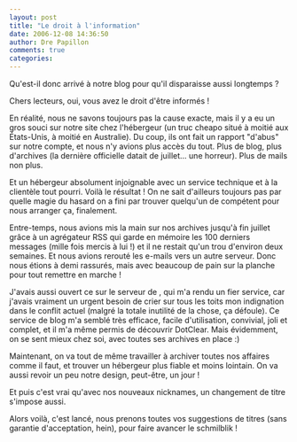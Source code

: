 ```yaml
---
layout: post
title: "Le droit à l'information"
date: 2006-12-08 14:36:50
author: Dre Papillon
comments: true
categories: 
---
```



Qu'est-il donc arrivé à notre blog pour qu'il disparaisse aussi longtemps ?

Chers lecteurs, oui, vous avez le droit d'être informés !

En réalité, nous ne savons toujours pas la cause exacte, mais il y a eu un gros souci sur notre site chez l'hébergeur (un truc cheapo situé à moitié aux États-Unis, à moitié en Australie). Du coup, ils ont fait un rapport "d'abus" sur notre compte, et nous n'y avions plus accès du tout. Plus de blog, plus d'archives (la dernière officielle datait de juillet... une horreur). Plus de mails non plus.

Et un hébergeur absolument injoignable avec un service technique et à la clientèle tout pourri. Voilà le résultat ! On ne sait d'ailleurs toujours pas par quelle magie du hasard on a fini par trouver quelqu'un de compétent pour nous arranger ça, finalement.

Entre-temps, nous avions mis la main sur nos archives jusqu'à fin juillet grâce à un agrégateur RSS qui garde en mémoire les 100 derniers messages (mille fois mercis à lui !) et il ne restait qu'un trou d'environ deux semaines. Et nous avions rerouté les e-mails vers un autre serveur. Donc nous étions à demi rassurés, mais avec beaucoup de pain sur la planche pour tout remettre en marche !

J'avais aussi ouvert ce  sur le serveur  de , qui m'a rendu un fier service, car j'avais vraiment un urgent besoin de crier sur tous les toits mon indignation dans le conflit actuel (malgré la totale inutilité de la chose, ça défoule). Ce service de blog m'a semblé très efficace, facile d'utilisation, convivial, joli et complet, et il m'a même permis de découvrir DotClear. Mais évidemment, on se sent mieux chez soi, avec toutes ses archives en place :)

Maintenant, on va tout de même travailler à archiver toutes nos affaires comme il faut, et trouver un hébergeur plus fiable et moins lointain. On va aussi revoir un peu notre design, peut-être, un jour !

Et puis c'est vrai qu'avec nos nouveaux nicknames, un changement de titre s'impose aussi.

Alors voilà, c'est lancé, nous prenons toutes vos suggestions de titres (sans garantie d'acceptation, hein), pour faire avancer le schmilblik !